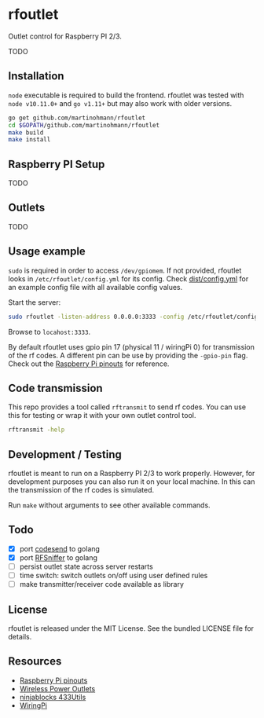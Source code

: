 rfoutlet
========

Outlet control for Raspberry PI 2/3.

TODO

Installation
------------

`node` executable is required to build the frontend. rfoutlet was tested with
`node v10.11.0+` and `go v1.11+` but may also work with older versions.

```sh
go get github.com/martinohmann/rfoutlet
cd $GOPATH/github.com/martinohmann/rfoutlet
make build
make install
```

Raspberry PI Setup
------------------

TODO

Outlets
-------

TODO

Usage example
-------------

`sudo` is required in order to access `/dev/gpiomem`. If not provided,
rfoutlet looks in `/etc/rfoutlet/config.yml` for its config. Check
[dist/config.yml](dist/config.yml) for an example config file with all
available config values.

Start the server:

```sh
sudo rfoutlet -listen-address 0.0.0.0:3333 -config /etc/rfoutlet/config.yml
```

Browse to `locahost:3333`.

By default rfoutlet uses gpio pin 17 (physical 11 / wiringPi 0) for
transmission of the rf codes. A different pin can be use by providing the
`-gpio-pin` flag. Check out the [Raspberry Pi pinouts](https://pinout.xyz/) for
reference.

Code transmission
-----------------

This repo provides a tool called `rftransmit` to send rf codes. You can use
this for testing or wrap it with your own outlet control tool.

```sh
rftransmit -help
```

Development / Testing
---------------------

rfoutlet is meant to run on a Raspberry PI 2/3 to work properly. However, for
development purposes you can also run it on your local machine. In this can the
transmission of the rf codes is simulated.

Run `make` without arguments to see other available commands.

Todo
----

- [x] port [codesend](https://github.com/ninjablocks/433Utils/blob/master/RPi_utils/codesend.cpp) to golang
- [x] port [RFSniffer](https://github.com/ninjablocks/433Utils/blob/master/RPi_utils/RFSniffer.cpp) to golang
- [ ] persist outlet state across server restarts
- [ ] time switch: switch outlets on/off using user defined rules
- [ ] make transmitter/receiver code available as library

License
-------

rfoutlet is released under the MIT License. See the bundled LICENSE file for details.

Resources
---------

- [Raspberry Pi pinouts](https://pinout.xyz/)
- [Wireless Power Outlets](https://timleland.com/wireless-power-outlets/)
- [ninjablocks 433Utils](https://github.com/ninjablocks/433Utils)
- [WiringPi](https://projects.drogon.net/raspberry-pi/wiringpi/download-and-install/)
